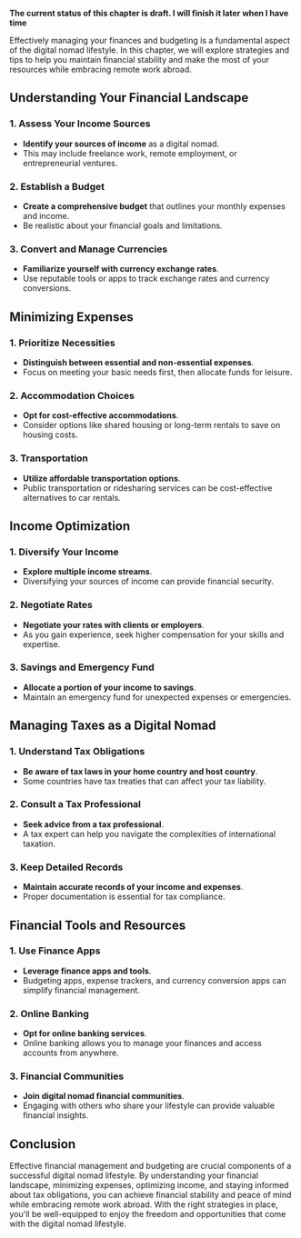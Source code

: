 **The current status of this chapter is draft. I will finish it later when I have time**

Effectively managing your finances and budgeting is a fundamental aspect of the digital nomad lifestyle. In this chapter, we will explore strategies and tips to help you maintain financial stability and make the most of your resources while embracing remote work abroad.

**Understanding Your Financial Landscape**
------------------------------------------

### **1. Assess Your Income Sources**

* **Identify your sources of income** as a digital nomad.
* This may include freelance work, remote employment, or entrepreneurial ventures.

### **2. Establish a Budget**

* **Create a comprehensive budget** that outlines your monthly expenses and income.
* Be realistic about your financial goals and limitations.

### **3. Convert and Manage Currencies**

* **Familiarize yourself with currency exchange rates**.
* Use reputable tools or apps to track exchange rates and currency conversions.

**Minimizing Expenses**
-----------------------

### **1. Prioritize Necessities**

* **Distinguish between essential and non-essential expenses**.
* Focus on meeting your basic needs first, then allocate funds for leisure.

### **2. Accommodation Choices**

* **Opt for cost-effective accommodations**.
* Consider options like shared housing or long-term rentals to save on housing costs.

### **3. Transportation**

* **Utilize affordable transportation options**.
* Public transportation or ridesharing services can be cost-effective alternatives to car rentals.

**Income Optimization**
-----------------------

### **1. Diversify Your Income**

* **Explore multiple income streams**.
* Diversifying your sources of income can provide financial security.

### **2. Negotiate Rates**

* **Negotiate your rates with clients or employers**.
* As you gain experience, seek higher compensation for your skills and expertise.

### **3. Savings and Emergency Fund**

* **Allocate a portion of your income to savings**.
* Maintain an emergency fund for unexpected expenses or emergencies.

**Managing Taxes as a Digital Nomad**
-------------------------------------

### **1. Understand Tax Obligations**

* **Be aware of tax laws in your home country and host country**.
* Some countries have tax treaties that can affect your tax liability.

### **2. Consult a Tax Professional**

* **Seek advice from a tax professional**.
* A tax expert can help you navigate the complexities of international taxation.

### **3. Keep Detailed Records**

* **Maintain accurate records of your income and expenses**.
* Proper documentation is essential for tax compliance.

**Financial Tools and Resources**
---------------------------------

### **1. Use Finance Apps**

* **Leverage finance apps and tools**.
* Budgeting apps, expense trackers, and currency conversion apps can simplify financial management.

### **2. Online Banking**

* **Opt for online banking services**.
* Online banking allows you to manage your finances and access accounts from anywhere.

### **3. Financial Communities**

* **Join digital nomad financial communities**.
* Engaging with others who share your lifestyle can provide valuable financial insights.

**Conclusion**
--------------

Effective financial management and budgeting are crucial components of a successful digital nomad lifestyle. By understanding your financial landscape, minimizing expenses, optimizing income, and staying informed about tax obligations, you can achieve financial stability and peace of mind while embracing remote work abroad. With the right strategies in place, you'll be well-equipped to enjoy the freedom and opportunities that come with the digital nomad lifestyle.
